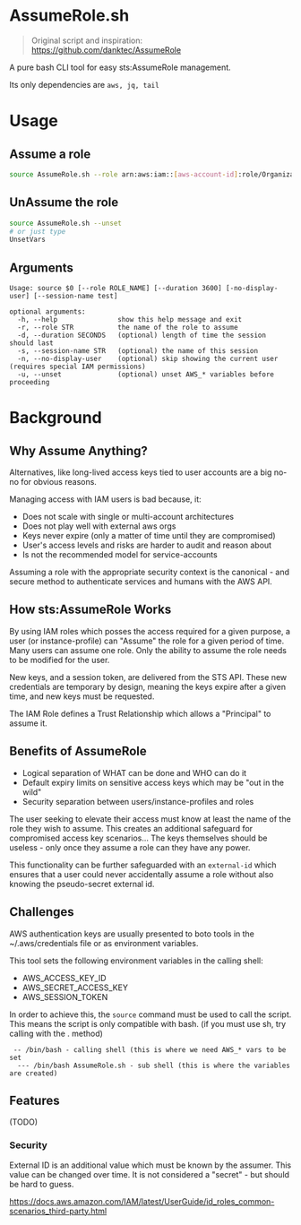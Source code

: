 # AssumeRole.sh

> Original script and inspiration: https://github.com/danktec/AssumeRole

A pure bash CLI tool for easy sts:AssumeRole management.

Its only dependencies are `aws, jq, tail`

# Usage

## Assume a role
```bash
source AssumeRole.sh --role arn:aws:iam::[aws-account-id]:role/OrganizationAccountAccessRole
```

## UnAssume the role
```bash
source AssumeRole.sh --unset
# or just type
UnsetVars
```
## Arguments
```
Usage: source $0 [--role ROLE_NAME] [--duration 3600] [-no-display-user] [--session-name test]

optional arguments:
  -h, --help               show this help message and exit
  -r, --role STR           the name of the role to assume
  -d, --duration SECONDS   (optional) length of time the session should last
  -s, --session-name STR   (optional) the name of this session
  -n, --no-display-user    (optional) skip showing the current user (requires special IAM permissions)
  -u, --unset              (optional) unset AWS_* variables before proceeding
```

# Background

## Why Assume Anything?
Alternatives, like long-lived access keys tied to user accounts are a big no-no for obvious reasons.

Managing access with IAM users is bad because, it:

* Does not scale with single or multi-account architectures
* Does not play well with external aws orgs
* Keys never expire (only a matter of time until they are compromised)
* User's access levels and risks are harder to audit and reason about
* Is not the recommended model for service-accounts

Assuming a role with the appropriate security context is the canonical - 
and secure method to authenticate services and humans with the
AWS API.

## How sts:AssumeRole Works
By using IAM roles which posses the access required for a given purpose, a user (or 
instance-profile) can "Assume" the role for a given period of time. Many users can assume
one role. Only the ability to assume the role needs to be modified for the user.

New keys, and a session token, are delivered from the STS API. These new credentials
are temporary by design, meaning the keys expire after a given time, and new keys
must be requested.

The IAM Role defines a Trust Relationship which allows a "Principal" to assume it.

## Benefits of AssumeRole
* Logical separation of WHAT can be done and WHO can do it
* Default expiry limits on sensitive access keys which may be "out in the wild"
* Security separation between users/instance-profiles and roles

The user seeking to elevate their access must know at least the name of the role they wish
to assume. This creates an additional safeguard for compromised access key scenarios... The keys
themselves should be useless - only once they assume a role can they have any power.

This functionality can be further safeguarded with an `external-id` which ensures that a user could
never accidentally assume a role without also knowing the pseudo-secret external id.

## Challenges
AWS authentication keys are usually presented to boto tools in the ~/.aws/credentials file or as
environment variables.

This tool sets the following environment variables in the calling shell:
- AWS_ACCESS_KEY_ID
- AWS_SECRET_ACCESS_KEY
- AWS_SESSION_TOKEN

In order to achieve this, the `source` command must be used to call the script. This means
the script is only compatible with bash. (if you must use sh, try calling with the . method)

```
 -- /bin/bash - calling shell (this is where we need AWS_* vars to be set
  --- /bin/bash AssumeRole.sh - sub shell (this is where the variables are created)
```

## Features

(TODO)
### Security
External ID is an additional value which must be known by the assumer. This value can be
changed over time. It is not considered a "secret" - but should be hard to guess.



https://docs.aws.amazon.com/IAM/latest/UserGuide/id_roles_common-scenarios_third-party.html
